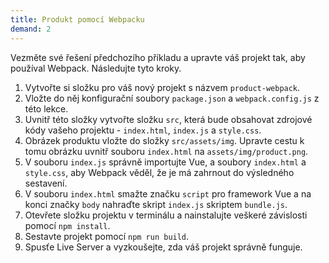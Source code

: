 ```yaml
---
title: Produkt pomocí Webpacku
demand: 2
---
```


Vezměte své řešení předchozího příkladu a upravte váš projekt tak, aby používal Webpack. Následujte tyto kroky.

1. Vytvořte si složku pro váš nový projekt s názvem `product-webpack`. 
1. Vložte do něj konfigurační soubory `package.json` a `webpack.config.js` z této lekce.
1. Uvnitř této složky vytvořte složku `src`, která bude obsahovat zdrojové kódy vašeho projektu - `index.html`, `index.js` a `style.css`.
1. Obrázek produktu vložte do složky `src/assets/img`. Upravte cestu k tomu obrázku uvnitř souboru `index.html` na `assets/img/product.png`.
1. V souboru `index.js` správně importujte Vue, a soubory `index.html` a `style.css`, aby Webpack věděl, že je má zahrnout do výsledného sestavení.
1. V souboru `index.html` smažte značku `script` pro framework Vue a na konci značky `body` nahraďte skript `index.js` skriptem `bundle.js`. 
1. Otevřete složku projektu v terminálu a nainstalujte veškeré závislosti pomocí `npm install`. 
1. Sestavte projekt pomocí `npm run build`. 
1. Spusťe Live Server a vyzkoušejte, zda váš projekt správně funguje.